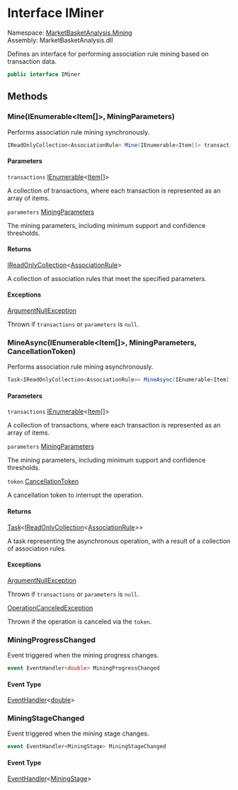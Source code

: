 # <a id="MarketBasketAnalysis_Mining_IMiner"></a> Interface IMiner

Namespace: [MarketBasketAnalysis.Mining](MarketBasketAnalysis.Mining.md)  
Assembly: MarketBasketAnalysis.dll  

Defines an interface for performing association rule mining based on transaction data.

```csharp
public interface IMiner
```

## Methods

### <a id="MarketBasketAnalysis_Mining_IMiner_Mine_System_Collections_Generic_IEnumerable_MarketBasketAnalysis_Item____MarketBasketAnalysis_Mining_MiningParameters_"></a> Mine\(IEnumerable<Item\[\]\>, MiningParameters\)

Performs association rule mining synchronously.

```csharp
IReadOnlyCollection<AssociationRule> Mine(IEnumerable<Item[]> transactions, MiningParameters parameters)
```

#### Parameters

`transactions` [IEnumerable](https://learn.microsoft.com/dotnet/api/system.collections.generic.ienumerable\-1)<[Item](MarketBasketAnalysis.Item.md)\[\]\>

A collection of transactions, where each transaction is represented as an array of items.

`parameters` [MiningParameters](MarketBasketAnalysis.Mining.MiningParameters.md)

The mining parameters, including minimum support and confidence thresholds.

#### Returns

 [IReadOnlyCollection](https://learn.microsoft.com/dotnet/api/system.collections.generic.ireadonlycollection\-1)<[AssociationRule](MarketBasketAnalysis.AssociationRule.md)\>

A collection of association rules that meet the specified parameters.

#### Exceptions

 [ArgumentNullException](https://learn.microsoft.com/dotnet/api/system.argumentnullexception)

Thrown if <code class="paramref">transactions</code> or <code class="paramref">parameters</code> is <code>null</code>.

### <a id="MarketBasketAnalysis_Mining_IMiner_MineAsync_System_Collections_Generic_IEnumerable_MarketBasketAnalysis_Item____MarketBasketAnalysis_Mining_MiningParameters_System_Threading_CancellationToken_"></a> MineAsync\(IEnumerable<Item\[\]\>, MiningParameters, CancellationToken\)

Performs association rule mining asynchronously.

```csharp
Task<IReadOnlyCollection<AssociationRule>> MineAsync(IEnumerable<Item[]> transactions, MiningParameters parameters, CancellationToken token = default)
```

#### Parameters

`transactions` [IEnumerable](https://learn.microsoft.com/dotnet/api/system.collections.generic.ienumerable\-1)<[Item](MarketBasketAnalysis.Item.md)\[\]\>

A collection of transactions, where each transaction is represented as an array of items.

`parameters` [MiningParameters](MarketBasketAnalysis.Mining.MiningParameters.md)

The mining parameters, including minimum support and confidence thresholds.

`token` [CancellationToken](https://learn.microsoft.com/dotnet/api/system.threading.cancellationtoken)

A cancellation token to interrupt the operation.

#### Returns

 [Task](https://learn.microsoft.com/dotnet/api/system.threading.tasks.task\-1)<[IReadOnlyCollection](https://learn.microsoft.com/dotnet/api/system.collections.generic.ireadonlycollection\-1)<[AssociationRule](MarketBasketAnalysis.AssociationRule.md)\>\>

A task representing the asynchronous operation, with a result of a collection of association rules.

#### Exceptions

 [ArgumentNullException](https://learn.microsoft.com/dotnet/api/system.argumentnullexception)

Thrown if <code class="paramref">transactions</code> or <code class="paramref">parameters</code> is <code>null</code>.

 [OperationCanceledException](https://learn.microsoft.com/dotnet/api/system.operationcanceledexception)

Thrown if the operation is canceled via the <code class="paramref">token</code>.

### <a id="MarketBasketAnalysis_Mining_IMiner_MiningProgressChanged"></a> MiningProgressChanged

Event triggered when the mining progress changes.

```csharp
event EventHandler<double> MiningProgressChanged
```

#### Event Type

 [EventHandler](https://learn.microsoft.com/dotnet/api/system.eventhandler\-1)<[double](https://learn.microsoft.com/dotnet/api/system.double)\>

### <a id="MarketBasketAnalysis_Mining_IMiner_MiningStageChanged"></a> MiningStageChanged

Event triggered when the mining stage changes.

```csharp
event EventHandler<MiningStage> MiningStageChanged
```

#### Event Type

 [EventHandler](https://learn.microsoft.com/dotnet/api/system.eventhandler\-1)<[MiningStage](MarketBasketAnalysis.Mining.MiningStage.md)\>

